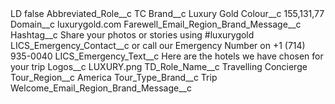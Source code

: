 <?xml version="1.0" encoding="UTF-8"?>
<CustomMetadata xmlns="http://soap.sforce.com/2006/04/metadata" xmlns:xsi="http://www.w3.org/2001/XMLSchema-instance" xmlns:xsd="http://www.w3.org/2001/XMLSchema">
    <label>LD</label>
    <protected>false</protected>
    <values>
        <field>Abbreviated_Role__c</field>
        <value xsi:type="xsd:string">TC</value>
    </values>
    <values>
        <field>Brand__c</field>
        <value xsi:type="xsd:string">Luxury Gold</value>
    </values>
    <values>
        <field>Colour__c</field>
        <value xsi:type="xsd:string">155,131,77</value>
    </values>
    <values>
        <field>Domain__c</field>
        <value xsi:type="xsd:string">luxurygold.com</value>
    </values>
    <values>
        <field>Farewell_Email_Region_Brand_Message__c</field>
        <value xsi:nil="true"/>
    </values>
    <values>
        <field>Hashtag__c</field>
        <value xsi:type="xsd:string">Share your photos or stories using #luxurygold</value>
    </values>
    <values>
        <field>LICS_Emergency_Contact__c</field>
        <value xsi:type="xsd:string">or call our Emergency Number on +1 (714) 935-0040</value>
    </values>
    <values>
        <field>LICS_Emergency_Text__c</field>
        <value xsi:type="xsd:string">Here are the hotels we have chosen for your trip</value>
    </values>
    <values>
        <field>Logos__c</field>
        <value xsi:type="xsd:string">LUXURY.png</value>
    </values>
    <values>
        <field>TD_Role_Name__c</field>
        <value xsi:type="xsd:string">Travelling Concierge</value>
    </values>
    <values>
        <field>Tour_Region__c</field>
        <value xsi:type="xsd:string">America</value>
    </values>
    <values>
        <field>Tour_Type_Brand__c</field>
        <value xsi:type="xsd:string">Trip</value>
    </values>
    <values>
        <field>Welcome_Email_Region_Brand_Message__c</field>
        <value xsi:nil="true"/>
    </values>
</CustomMetadata>
